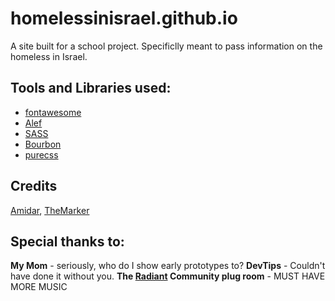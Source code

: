 # homelessinisrael.github.io

A site built for a school project.
Specificlly meant to pass information on the homeless in Israel.

## Tools and Libraries used:
- [fontawesome](http://fortawesome.github.io)
- [Alef](http://alef.hagilda.com/)
- [SASS](http://sass-lang.com/)
- [Bourbon](http://bourbon.io/)
- [purecss](http://purecss.io/)

## Credits
[Amidar](http://www.amidar.co.il/), [TheMarker](http://www.themarker.com/)


## Special thanks to:

**My Mom** - seriously, who do I show early prototypes to? 
**DevTips** - Couldn't have done it without you.
**The [Radiant](https://plug.dj/radiant) Community plug room** - MUST HAVE MORE MUSIC




